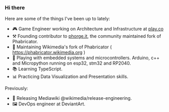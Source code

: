 ### Hi there 

Here are some of the things I've been up to lately:
- 🎮 Game Engineer working on Architecture and Infrastructure at [play.co](/play-co)
- ⚒️ Founding contributor to [phorge.it](https://we.phorge.it), the community maintained fork of Phabricator.
- 🔭 Maintaining Wikimedia's fork of Phabricator ( https://phabricator.wikimedia.org )
- 🌱 Playing with embedded systems and microcontrollers. Arduino, c++ and Micropython running on esp32, stm32 and RP2040.
- 📚 Learning TypeScript.
- 📊 Practicing Data Visualization and Presentation skills.

Previously:

- 🚢 Releasing Mediawiki @wikimedia/release-engineering.
- 🖼️ DevOps engineer at DeviantArt.
